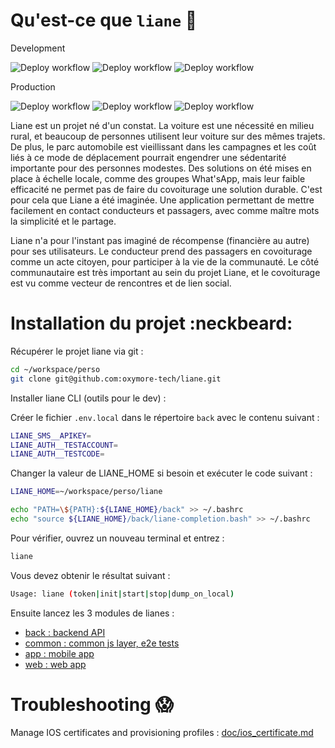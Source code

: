 # Qu'est-ce que `liane` :seedling:

Development

![Deploy workflow](https://github.com/oxymore-tech/liane/actions/workflows/deploy.yml/badge.svg?branch=develop)
![Deploy workflow](https://github.com/oxymore-tech/liane/actions/workflows/android.yml/badge.svg?branch=develop)
![Deploy workflow](https://github.com/oxymore-tech/liane/actions/workflows/ios.yml/badge.svg?branch=develop)

Production

![Deploy workflow](https://github.com/oxymore-tech/liane/actions/workflows/deploy.yml/badge.svg?branch=main)
![Deploy workflow](https://github.com/oxymore-tech/liane/actions/workflows/android.yml/badge.svg?branch=main)
![Deploy workflow](https://github.com/oxymore-tech/liane/actions/workflows/ios.yml/badge.svg?branch=main)

Liane est un projet né d'un constat. La voiture est une nécessité en milieu rural, et beaucoup de personnes utilisent leur voiture sur des mêmes trajets. De plus, le parc automobile est vieillissant dans les campagnes et les coût liés à ce mode de déplacement pourrait engendrer une sédentarité importante pour des personnes modestes.
Des solutions on été mises en place à échelle locale, comme des groupes What'sApp, mais leur faible efficacité ne permet pas de faire du covoiturage une solution durable. C'est pour cela que Liane a été imaginée. Une application permettant de mettre facilement en contact conducteurs et passagers, avec comme maître mots la simplicité et le partage. 

Liane n'a pour l'instant pas imaginé de récompense (financière au autre) pour ses utilisateurs. Le conducteur prend des passagers en covoiturage comme un acte citoyen, pour participer à la vie de la communauté. Le côté communautaire est très important au sein du projet Liane, et le covoiturage est vu comme vecteur de rencontres et de lien social. 

# Installation du projet :neckbeard:

Récupérer le projet liane via git :

```bash
cd ~/workspace/perso
git clone git@github.com:oxymore-tech/liane.git
```

Installer liane CLI (outils pour le dev) :

Créer le fichier `.env.local` dans le répertoire `back` avec le contenu suivant :

```bash
LIANE_SMS__APIKEY=
LIANE_AUTH__TESTACCOUNT=
LIANE_AUTH__TESTCODE=
```

Changer la valeur de LIANE_HOME si besoin et exécuter le code suivant : 

```bash
LIANE_HOME=~/workspace/perso/liane

echo "PATH=\${PATH}:${LIANE_HOME}/back" >> ~/.bashrc
echo "source ${LIANE_HOME}/back/liane-completion.bash" >> ~/.bashrc
```

Pour vérifier, ouvrez un nouveau terminal et entrez :

```bash
liane
```

Vous devez obtenir le résultat suivant :

```bash
Usage: liane (token|init|start|stop|dump_on_local)
```

Ensuite lancez les 3 modules de lianes :

- [back : backend API](back/README.md)
- [common : common js layer, e2e tests](common/README.md)
- [app : mobile app](app/README.md)
- [web : web app](web/README.md)

# Troubleshooting :scream:

Manage IOS certificates and provisioning profiles :
[doc/ios_certificate.md](doc/ios_certificate.md)
